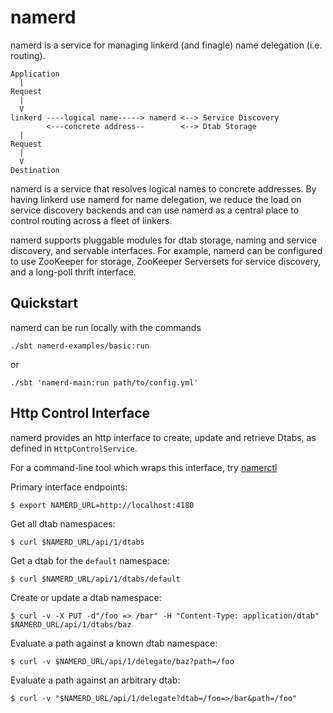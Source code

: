 # namerd #

namerd is a service for managing linkerd (and finagle) name delegation
(i.e. routing).

```
Application
  |
Request
  |
  V
linkerd ----logical name-----> namerd <--> Service Discovery
        <---concrete address--        <--> Dtab Storage
  |
Request
  |
  V
Destination
```

namerd is a service that resolves logical names to concrete addresses.  By
having linkerd use namerd for name delegation, we reduce the load on service
discovery backends and can use namerd as a central place to control routing
across a fleet of linkers.

namerd supports pluggable modules for dtab storage, naming and service
discovery, and servable interfaces.  For example, namerd can be configured to
use ZooKeeper for storage, ZooKeeper Serversets for service discovery, and
a long-poll thrift interface.

## Quickstart ##

namerd can be run locally with the commands

```
./sbt namerd-examples/basic:run
```
or
```
./sbt 'namerd-main:run path/to/config.yml'
```

## Http Control Interface ##

namerd provides an http interface to create, update and retrieve Dtabs, as
defined in `HttpControlService`.

For a command-line tool which wraps this interface, try
[namerctl](https://github.com/BuoyantIO/namerctl)

Primary interface endpoints:

```
$ export NAMERD_URL=http://localhost:4180
```

Get all dtab namespaces:

```
$ curl $NAMERD_URL/api/1/dtabs
```

Get a dtab for the `default` namespace:

```
$ curl $NAMERD_URL/api/1/dtabs/default
```

Create or update a dtab namespace:

```
$ curl -v -X PUT -d"/foo => /bar" -H "Content-Type: application/dtab" $NAMERD_URL/api/1/dtabs/baz
```

Evaluate a path against a known dtab namespace:

```
$ curl -v $NAMERD_URL/api/1/delegate/baz?path=/foo
```

Evaluate a path against an arbitrary dtab:

```
$ curl -v "$NAMERD_URL/api/1/delegate?dtab=/foo=>/bar&path=/foo"
```
